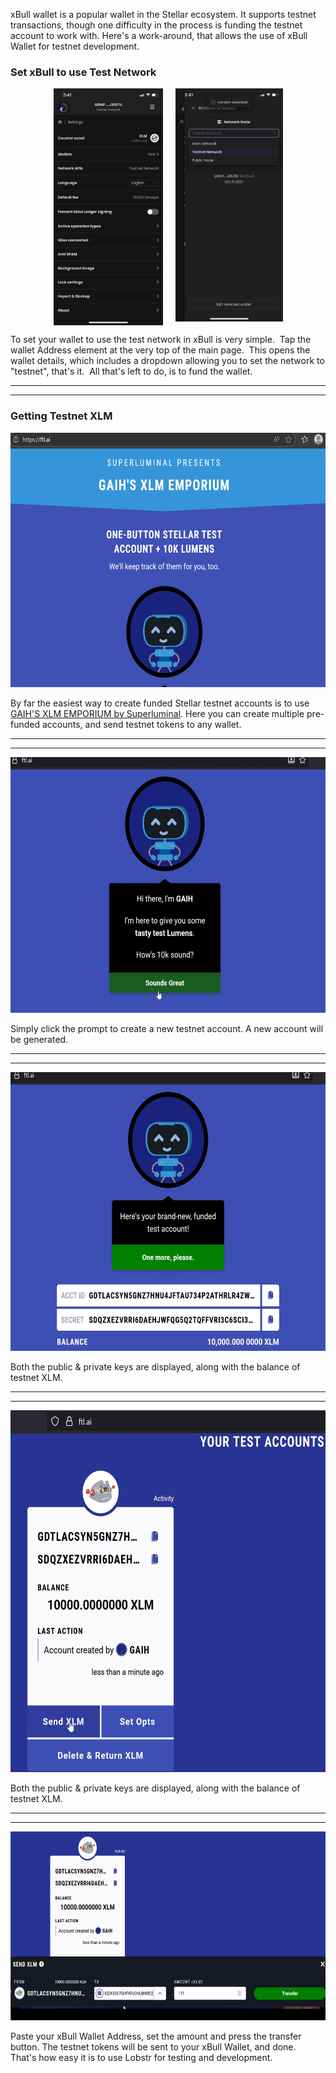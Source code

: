 xBull wallet is a popular wallet in the Stellar ecosystem. It supports testnet transactions, though one difficulty in the process is funding the testnet account to work with. Here's a work-around, that allows the use of xBull Wallet for testnet development.

### Set xBull to use Test Network

<div style="display: flex; gap: 20px; justify-content: center; margin: 1em 0;">
  <img src="/.vitepress/_resources/xbull_wallet_main.png" alt="xbull_wallet_main.png" width="175" height="379" class="jop-noMdConv">
  <img src="/.vitepress/_resources/xbull_wallet_set_testnet.png" alt="xbull_wallet_set_testnet.png" width="172" height="373" class="jop-noMdConv">
</div>

To set your wallet to use the test network in xBull is very simple.  Tap the wallet Address element at the very top of the main page.  This opens the wallet details, which includes a dropdown allowing you to set the network to "testnet", that's it.  All that's left to do, is to fund the wallet.

* * *

* * *

### Getting Testnet XLM

<img src="/.vitepress/_resources/851cd1ac47b9be24390cc22b1fd0076b.png" alt="851cd1ac47b9be24390cc22b1fd0076b.png" width="605" height="407" class="jop-noMdConv">

By far the easiest way to create funded Stellar testnet accounts is to use [GAIH'S XLM EMPORIUM by Superluminal](https://ftl.ai/). Here you can create multiple pre-funded accounts, and send testnet tokens to any wallet.

* * *

* * *

<img src="/.vitepress/_resources/3ba5b235896e92674ccde4853db9090e.png" alt="3ba5b235896e92674ccde4853db9090e.png" width="601" height="409" class="jop-noMdConv">

Simply click the prompt to create a new testnet account. A new account will be generated.

* * *

* * *

<img src="/.vitepress/_resources/d3d37816dff3e38aa789525fcaa16097.png" alt="d3d37816dff3e38aa789525fcaa16097.png" width="605" height="446" class="jop-noMdConv">

Both the public & private keys are displayed, along with the balance of testnet XLM.

* * *

* * *

<img src="/.vitepress/_resources/bc5f2b18056c34d8601e1e7ff3c02518.png" alt="bc5f2b18056c34d8601e1e7ff3c02518.png" width="599" height="579" class="jop-noMdConv">

Both the public & private keys are displayed, along with the balance of testnet XLM.

* * *

* * *

<img src="/.vitepress/_resources/e2fe5375b611ca94c6a6ea89433166b1.png" alt="e2fe5375b611ca94c6a6ea89433166b1.png" width="616" height="302" class="jop-noMdConv">

Paste your xBull Wallet Address, set the amount and press the transfer button. The testnet tokens will be sent to your xBull Wallet, and done.  That's how easy it is to use Lobstr for testing and development.